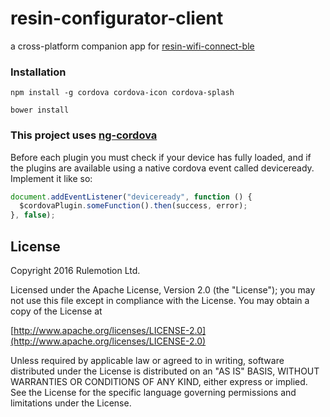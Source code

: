 # resin-configurator-client
a cross-platform companion app for [resin-wifi-connect-ble](https://github.com/resin-io-playground/wifi-connect-ble)

### Installation

```
npm install -g cordova cordova-icon cordova-splash

bower install
```

### This project uses [ng-cordova](http://ngcordova.com/docs/)

Before each plugin you must check if your device has fully loaded, and if the plugins are available using a native cordova event called deviceready. Implement it like so:

```javascript
document.addEventListener("deviceready", function () {
  $cordovaPlugin.someFunction().then(success, error);
}, false);
```
## License

Copyright 2016 Rulemotion Ltd.

Licensed under the Apache License, Version 2.0 (the "License");
you may not use this file except in compliance with the License.
You may obtain a copy of the License at

[http://www.apache.org/licenses/LICENSE-2.0](http://www.apache.org/licenses/LICENSE-2.0)

Unless required by applicable law or agreed to in writing, software
distributed under the License is distributed on an "AS IS" BASIS,
WITHOUT WARRANTIES OR CONDITIONS OF ANY KIND, either express or implied.
See the License for the specific language governing permissions and
limitations under the License.
